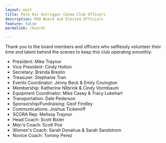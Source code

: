 ```yaml
---
layout: post
title: Pale Kai Outrigger Canoe Club Officers
description: PKO Board and Elected Officials
feature: false
permalink: /board/

---
```


Thank you to the board members and officers who selflessly volunteer their time and talent behind the scenes to keep this club operating smoothly:

- President:                Mike Traynor
- Vice President:           Cindy Holton
- Secretary:                Brenda Breslin
- Treasurer:                Stephanie Tran
- Events Coordinator:       Jenny Beck & Emily Covington
- Membership:               Katherine Nilbrink & Cindy Vormbaum
- Equipment Coordinator:    Mike Casey & Tracy Lukehart
- Transportation:           Dale Pederson
- Sponsorship/Fundraising:  Geof Findley
- Communications:           Joshua Tickenoff
- SCORA Rep:                Melissa Traynor
- Head Coach:               Scott Bixler
- Men's Coach:              Scott Poe
- Women's Coach:            Sarah Donahue & Sarah Sandstrom
- Novice Coach:             Tommy Perez
